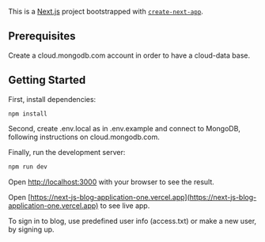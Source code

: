 This is a [Next.js](https://nextjs.org/) project bootstrapped with [`create-next-app`](https://github.com/vercel/next.js/tree/canary/packages/create-next-app).

## Prerequisites

Create a cloud.mongodb.com account in order to have a cloud-data base.

## Getting Started

First, install dependencies:

```
npm install
```

Second, create .env.local as in .env.example and connect to MongoDB, following instructions on cloud.mongodb.com.

Finally, run the development server:

```bash
npm run dev
```

Open [http://localhost:3000](http://localhost:3000) with your browser to see the result.

Open [https://next-js-blog-application-one.vercel.app](https://next-js-blog-application-one.vercel.app) to see live app.

To sign in to blog, use predefined user info (access.txt) or make a new user, by signing up.



